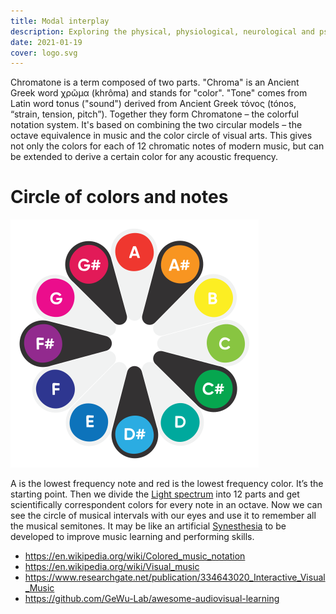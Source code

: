 ```yaml
---
title: Modal interplay
description: Exploring the physical, physiological, neurological and psychological links between sight and hearing – the two main modalities of human perception.
date: 2021-01-19
cover: logo.svg
---
```


Chromatone is a term composed of two parts. "Chroma" is an Ancient Greek word χρῶμα (khrôma) and stands for "color". "Tone" comes from Latin word tonus ("sound") derived from Ancient Greek τόνος (tónos, “strain, tension, pitch”). Together they form Chromatone – the colorful notation system. It's based on combining the two circular models – the octave equivalence in music and the color circle of visual arts. This gives not only the colors for each of 12 chromatic notes of modern music, but can be extended to derive a certain color for any acoustic frequency.

# Circle of colors and notes

<img src="./logo.svg">

A is the lowest frequency note and red is the lowest frequency color. It’s the starting point. Then we divide the [Light spectrum](./spectrum/index.md) into 12 parts and get scientifically correspondent colors for every note in an octave. Now we can see the circle of musical intervals with our eyes and use it to remember all the musical semitones. It may be like an artificial [Synesthesia](./synesthesia/index.md) to be developed to improve music learning and performing skills.

- https://en.wikipedia.org/wiki/Colored_music_notation
- https://en.wikipedia.org/wiki/Visual_music
- https://www.researchgate.net/publication/334643020_Interactive_Visual_Music
- https://github.com/GeWu-Lab/awesome-audiovisual-learning
